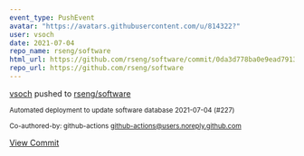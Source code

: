 ```yaml
---
event_type: PushEvent
avatar: "https://avatars.githubusercontent.com/u/814322?"
user: vsoch
date: 2021-07-04
repo_name: rseng/software
html_url: https://github.com/rseng/software/commit/0da3d778ba0e9ead7913a6365939cf0559b49e81
repo_url: https://github.com/rseng/software
---
```


<a href='https://github.com/vsoch' target='_blank'>vsoch</a> pushed to <a href='https://github.com/rseng/software' target='_blank'>rseng/software</a>

<small>Automated deployment to update software database 2021-07-04 (#227)

Co-authored-by: github-actions <github-actions@users.noreply.github.com></small>

<a href='https://github.com/rseng/software/commit/0da3d778ba0e9ead7913a6365939cf0559b49e81' target='_blank'>View Commit</a>